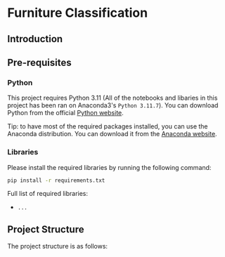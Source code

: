 # Furniture Classification

## Introduction

## Pre-requisites

### Python

This project requires Python 3.11 (All of the notebooks and libaries in this project has been ran on Anaconda3's `Python 3.11.7`). You can download Python from the official [Python website](https://www.python.org/downloads/).

Tip: to have most of the required packages installed, you can use the Anaconda distribution. You can download it from the [Anaconda website](https://www.anaconda.com/download).

### Libraries

Please install the required libraries by running the following command:

```bash
pip install -r requirements.txt
```

Full list of required libraries:

- `...`

## Project Structure

The project structure is as follows:
